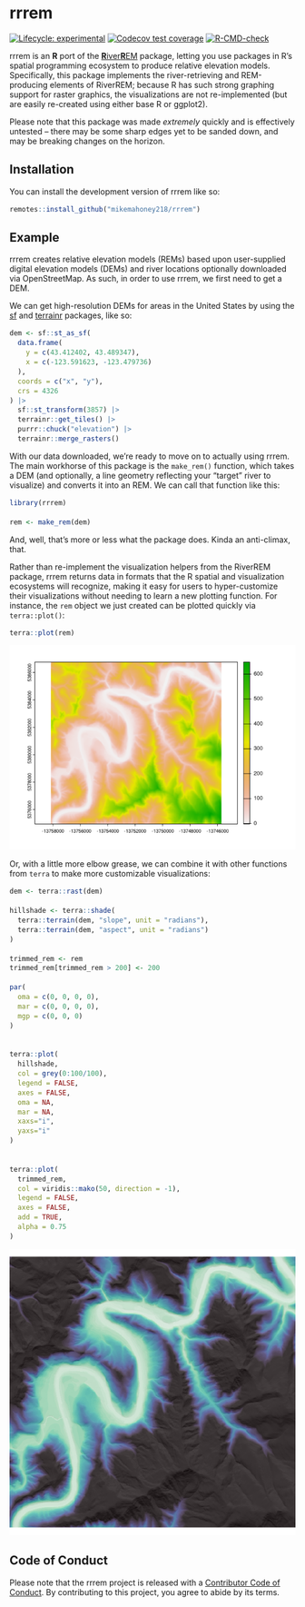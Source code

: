 
<!-- README.md is generated from README.Rmd. Please edit that file -->

# rrrem

<!-- badges: start -->

[![Lifecycle:
experimental](https://img.shields.io/badge/lifecycle-experimental-orange.svg)](https://lifecycle.r-lib.org/articles/stages.html#experimental)
[![Codecov test
coverage](https://codecov.io/gh/mikemahoney218/rrrem/branch/main/graph/badge.svg)](https://app.codecov.io/gh/mikemahoney218/rrrem?branch=main)
[![R-CMD-check](https://github.com/mikemahoney218/rrrem/actions/workflows/R-CMD-check.yaml/badge.svg)](https://github.com/mikemahoney218/rrrem/actions/workflows/R-CMD-check.yaml)
<!-- badges: end -->

rrrem is an **R** port of the
[**R**iver**R**EM](https://github.com/klarrieu/RiverREM) package,
letting you use packages in R’s spatial programming ecosystem to produce
relative elevation models. Specifically, this package implements the
river-retrieving and REM-producing elements of RiverREM; because R has
such strong graphing support for raster graphics, the visualizations are
not re-implemented (but are easily re-created using either base R or
ggplot2).

Please note that this package was made *extremely* quickly and is
effectively untested – there may be some sharp edges yet to be sanded
down, and may be breaking changes on the horizon.

## Installation

You can install the development version of rrrem like so:

``` r
remotes::install_github("mikemahoney218/rrrem")
```

## Example

rrrem creates relative elevation models (REMs) based upon user-supplied
digital elevation models (DEMs) and river locations optionally
downloaded via OpenStreetMap. As such, in order to use rrrem, we first
need to get a DEM.

We can get high-resolution DEMs for areas in the United States by using
the [sf](https://github.com/r-spatial/sf) and
[terrainr](https://github.com/ropensci/terrainr) packages, like so:

``` r
dem <- sf::st_as_sf(
  data.frame(
    y = c(43.412402, 43.489347), 
    x = c(-123.591623, -123.479736)
  ),
  coords = c("x", "y"),
  crs = 4326
) |> 
  sf::st_transform(3857) |> 
  terrainr::get_tiles() |> 
  purrr::chuck("elevation") |> 
  terrainr::merge_rasters()
```

With our data downloaded, we’re ready to move on to actually using
rrrem. The main workhorse of this package is the `make_rem()` function,
which takes a DEM (and optionally, a line geometry reflecting your
“target” river to visualize) and converts it into an REM. We can call
that function like this:

``` r
library(rrrem)

rem <- make_rem(dem)
```

And, well, that’s more or less what the package does. Kinda an
anti-climax, that.

Rather than re-implement the visualization helpers from the RiverREM
package, rrrem returns data in formats that the R spatial and
visualization ecosystems will recognize, making it easy for users to
hyper-customize their visualizations without needing to learn a new
plotting function. For instance, the `rem` object we just created can be
plotted quickly via `terra::plot()`:

``` r
terra::plot(rem)
```

![](man/figures/README-unnamed-chunk-4-1.png)<!-- -->

Or, with a little more elbow grease, we can combine it with other
functions from `terra` to make more customizable visualizations:

``` r
dem <- terra::rast(dem)

hillshade <- terra::shade(
  terra::terrain(dem, "slope", unit = "radians"),
  terra::terrain(dem, "aspect", unit = "radians")
)

trimmed_rem <- rem
trimmed_rem[trimmed_rem > 200] <- 200

par(
  oma = c(0, 0, 0, 0),
  mar = c(0, 0, 0, 0),
  mgp = c(0, 0, 0)
)


terra::plot(
  hillshade, 
  col = grey(0:100/100), 
  legend = FALSE, 
  axes = FALSE,
  oma = NA,
  mar = NA,
  xaxs="i", 
  yaxs="i"
)


terra::plot(
  trimmed_rem,
  col = viridis::mako(50, direction = -1), 
  legend = FALSE, 
  axes = FALSE,
  add = TRUE,
  alpha = 0.75
)
```

![](man/figures/README-2022-08-31-final_fig-1.png)<!-- -->

## Code of Conduct

Please note that the rrrem project is released with a [Contributor Code
of
Conduct](https://contributor-covenant.org/version/2/1/CODE_OF_CONDUCT.html).
By contributing to this project, you agree to abide by its terms.
